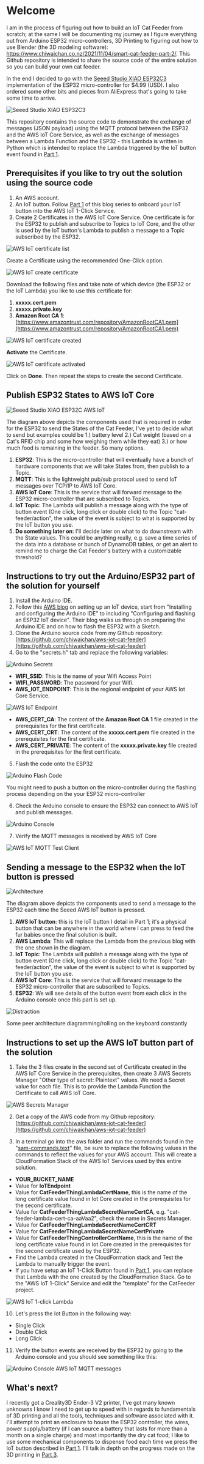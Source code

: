 # Welcome
I am in the process of figuring out how to build an IoT Cat Feeder from scratch; at the same I will be documenting my journey as I figure everything out from Arduino ESP32 micro-controllers, 3D Printing to figuring out how to use Blender (the 3D modeling software): https://www.chiwaichan.co.nz/2021/11/04/smart-cat-feeder-part-2/. This Github repository is intended to share the source code of the entire solution so you can build your own cat feeder.

In the end I decided to go with the [Seeed Studio XIAO ESP32C3](https://www.seeedstudio.com/Seeed-XIAO-ESP32C3-p-5431.html) implementation of the ESP32 micro-controller for $4.99 (USD). I also ordered some other bits and pieces from AliExpress that's going to take some time to arrive.

![Seeed Studio XIAO ESP32C3](https://raw.githubusercontent.com/chiwaichan/blog-assets/main/images/smart-cat-feeder-part-2/seeed-studio-xiao-esp32c3.jpg)

This repository contains the source code to demonstrate the exchange of messages (JSON payload) using the MQTT protocol between the ESP32 and the AWS IoT Core Service, as well as the exchange of messages between a Lambda Function and the ESP32 - this Lambda is written in Python which is intended to replace the Lambda triggered by the IoT button event found in [Part 1](https://www.chiwaichan.co.nz/2021/10/16/smart-cat-feeder-part-1/).
 
## **Prerequisites if you like to try out the solution using the source code**

1. An AWS account.
2. An IoT button. Follow [Part 1](https://www.chiwaichan.co.nz/2021/10/16/smart-cat-feeder-part-1/) of this blog series to onboard your IoT button into the AWS IoT 1-Click Service.
3. Create 2 Certificates in the AWS IoT Core Service. One certificate is for the ESP32 to publish and subscribe to Topics to IoT Core, and the other is used by the IoT button's Lambda to publish a message to a Topic subscribed by the ESP32.

![AWS IoT certificate list](https://raw.githubusercontent.com/chiwaichan/blog-assets/main/images/smart-cat-feeder-part-2/aws-iot-certificate-list.png)

Create a Certificate using the recommended One-Click option.

![AWS IoT create certificate](https://raw.githubusercontent.com/chiwaichan/blog-assets/main/images/smart-cat-feeder-part-2/aws-iot-certificate-create.png)

Download the following files and take note of which device (the ESP32 or the IoT Lambda) you like to use this certificate for:
1. **xxxxx.cert.pem**
2. **xxxxx.private.key**
3. **Amazon Root CA 1**: [https://www.amazontrust.com/repository/AmazonRootCA1.pem](https://www.amazontrust.com/repository/AmazonRootCA1.pem)

![AWS IoT certificate created](https://raw.githubusercontent.com/chiwaichan/blog-assets/main/images/smart-cat-feeder-part-2/aws-iot-certificate-created.png)

**Activate** the Certificate.

![AWS IoT certificate activated](https://raw.githubusercontent.com/chiwaichan/blog-assets/main/images/smart-cat-feeder-part-2/aws-iot-certificate-activated.png)

Click on **Done**. Then repeat the steps to create the second Certificate.

## **Publish ESP32 States to AWS IoT Core**

![Seeed Studio XIAO ESP32C AWS IoT](https://raw.githubusercontent.com/chiwaichan/blog-assets/main/images/smart-cat-feeder-part-2/seeed-studio-xiao-esp32c3-aws-iot.png)

The diagram above depicts the components used that is required in order for the ESP32 to send the States of the Cat Feeder, I've yet to decide what to send but examples could be 1.) battery level 2.) Cat weight (based on a Cat's RFID chip and some how weighing them while they eat) 3.) or how much food is remaining in the feeder. So many options.

1. **ESP32**: This is the micro-controller that will eventually have a bunch of hardware components that we will take States from, then publish to a Topic.
2. **MQTT**: This is the lightweight pub/sub protocol used to send IoT messages over TCP/IP to AWS IoT Core.
3. **AWS IoT Core**: This is the service that will forward message to the ESP32 micro-controller that are subscribed to Topics.
4. **IoT Topic**: The Lambda will publish a message along with the type of button event (One click, long click or double click) to the Topic "cat-feeder/action", the value of the event is subject to what is supported by the IoT button you use.
5. **Do something later on**: I'll decide later on what to do downstream with the State values. This could be anything really, e.g. save a time series of the data into a database or bunch of DynamoDB tables, or get an alert to remind me to charge the Cat Feeder's battery with a customizable threshold?

## **Instructions to try out the Arduino/ESP32 part of the solution for yourself**


1. Install the Arduino IDE.
2. Follow this [AWS blog](https://aws.amazon.com/blogs/compute/building-an-aws-iot-core-device-using-aws-serverless-and-an-esp32/) on setting up an IoT device, start from "Installing and configuring the Arduino IDE" to including "Configuring and flashing an ESP32 IoT device". Their blog walks us through on preparing the Arduino IDE and on how to flash the ESP32 with a Sketch.
3. Clone the Arduino source code from my Github repository: [https://github.com/chiwaichan/aws-iot-cat-feeder](https://github.com/chiwaichan/aws-iot-cat-feeder)
4. Go to the "secrets.h" tab and replace the following variables:

![Arduino Secrets](https://raw.githubusercontent.com/chiwaichan/blog-assets/main/images/smart-cat-feeder-part-2/arduino-secrets.png)

- **WIFI_SSID**: This is the name of your Wifi Access Point
- **WIFI_PASSWORD**: The password for your Wifi.
- **AWS_IOT_ENDPOINT**: This is the regional endpoint of your AWS Iot Core Service.

![AWS IoT Endpoint](https://raw.githubusercontent.com/chiwaichan/blog-assets/main/images/smart-cat-feeder-part-2/aws-iot-endpoint.png)

- **AWS_CERT_CA**: The content of the **Amazon Root CA 1** file created in the prerequisites for the first certificate.
- **AWS_CERT_CRT**: The content of the **xxxxx.cert.pem** file created in the prerequisites for the first certificate.
- **AWS_CERT_PRIVATE**: The content of the **xxxxx.private.key** file created in the prerequisites for the first certificate.

5. Flash the code onto the ESP32

![Arduino Flash Code](https://raw.githubusercontent.com/chiwaichan/blog-assets/main/images/smart-cat-feeder-part-2/arduino-flash-code.png)

You might need to push a button on the micro-controller during the flashing process depending on the your ESP32 micro-controller

6. Check the Arduino console to ensure the ESP32 can connect to AWS IoT and publish messages.

![Arduino Console](https://raw.githubusercontent.com/chiwaichan/blog-assets/main/images/smart-cat-feeder-part-2/arduino-console.png)

7. Verify the MQTT messages is received by AWS IoT Core

![AWS IoT MQTT Test Client](https://raw.githubusercontent.com/chiwaichan/blog-assets/main/images/smart-cat-feeder-part-2/aws-iot-mqtt-test-client.png)

## **Sending a message to the ESP32 when the IoT button is pressed**

![Architecture](https://raw.githubusercontent.com/chiwaichan/blog-assets/main/images/smart-cat-feeder-part-2/architecture-diagram-seeed.png)

The diagram above depicts the components used to send a message to the ESP32 each time the Seeed AWS IoT button is pressed.

1. **AWS IoT button**: this is the IoT button I detail in Part 1; it's a physical button that can be anywhere in the world where I can press to feed the fur babies once the final solution is built.
2. **AWS Lambda**: This will replace the Lambda from the previous blog with the one shown in the diagram.
3. **IoT Topic**: The Lambda will publish a message along with the type of button event (One click, long click or double click) to the Topic "cat-feeder/action", the value of the event is subject to what is supported by the IoT button you use.
4. **AWS IoT Core**: This is the service that will forward message to the ESP32 micro-controller that are subscribed to Topics.
5. **ESP32**: We will see details of the button event from each click in the Arduino console once this part is set up.

![Distraction](https://raw.githubusercontent.com/chiwaichan/blog-assets/main/images/smart-cat-feeder-part-2/distraction.jpeg)

Some peer architecture diagramming/rolling on the keyboard constantly

## **Instructions to set up the AWS IoT button part of the solution**

1. Take the 3 files create in the second set of Certificate created in the AWS IoT Core Service in the prerequisites, then create 3 AWS Secrets Manager "Other type of secret: Plaintext" values. We need a Secret value for each file. This is to provide the Lambda Function the Certificate to call AWS IoT Core.

![AWS Secrets Manager](https://raw.githubusercontent.com/chiwaichan/blog-assets/main/images/smart-cat-feeder-part-2/aws-secrets-manager.png)

2. Get a copy of the AWS code from my Github repository: [https://github.com/chiwaichan/aws-iot-cat-feeder](https://github.com/chiwaichan/aws-iot-cat-feeder)

3. In a terminal go into the aws folder and run the commands found in the "[sam-commands.text](https://github.com/chiwaichan/aws-iot-cat-feeder-part-2/blob/main/aws/sam-commands.text)" file, be sure to replace the following values in the commands to reflect the values for your AWS account. This will create a CloudFormation Stack of the AWS IoT Services used by this entire solution.
- **YOUR_BUCKET_NAME**
- Value for **IoTEndpoint**
- Value for **CatFeederThingLambdaCertName**, this is the name of the long certificate value found in Iot Core created in the prerequisites for the second certificate.
- Value for **CatFeederThingLambdaSecretNameCertCA**, e.g. "cat-feeder-lambda-cert-ca-aaVaa2", check the name in Secrets Manager.
- Value for **CatFeederThingLambdaSecretNameCertCRT**
- Value for **CatFeederThingLambdaSecretNameCertPrivate**
- Value for **CatFeederThingControllerCertName**, this is the name of the long certificate value found in Iot Core created in the prerequisites for the second certificate used by the ESP32.
- Find the Lambda created in the CloudFormation stack and Test the Lambda to manually trigger the event.
- If you have setup an IoT 1-Click Button found in [Part 1](https://www.chiwaichan.co.nz/2021/10/16/smart-cat-feeder-part-1/), you can replace that Lambda with the one created by the CloudFormation Stack. Go to the "AWS IoT 1-Click" Service and edit the "template" for the CatFeeder project.

![AWS IoT 1-click Lambda](https://raw.githubusercontent.com/chiwaichan/blog-assets/main/images/smart-cat-feeder-part-2/aws-iot-one-click-lambda.png)

10. Let's press the Iot Button in the following way:
- Single Click
- Double Click
- Long Click

11. Verify the button events are received by the ESP32 by going to the Arduino console and you should see something like this:

![Arduino Console AWS IoT MQTT messages](https://raw.githubusercontent.com/chiwaichan/blog-assets/main/images/smart-cat-feeder-part-2/arduino-console-aws-iot-mqtt-messages.png)

## **What's next?**

I recently got a Creality3D Ender-3 V2 printer, I've got many known unknowns I know I need to get up to speed with in regards to fundamentals of 3D printing and all the tools, techniques and software associated with it. I'll attempt to print an enclosure to house the ESP32 controller, the wires, power supply/battery (if I can source a battery that lasts for more than a month on a single charge) and most importantly the dry cat food; I like to use some mechanical components to dispense food each time we press the IoT button described in [Part 1](https://www.chiwaichan.co.nz/2021/10/16/smart-cat-feeder-part-1/). I'll talk in depth on the progress made on the 3D printing in [Part 3](https://www.chiwaichan.co.nz/2022/02/04/smart-cat-feeder-part-3/).
